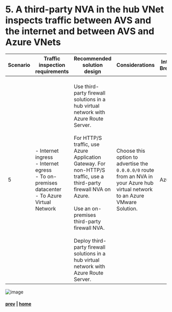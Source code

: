# 5. A third-party NVA in the hub VNet inspects traffic between AVS and the internet and between AVS and Azure VNets
| Scenario | Traffic inspection requirements | Recommended solution design | Considerations | Internet Breakout |
|---|----|---|---|---|
| 5 | - Internet ingress <br> - Internet egress </br> - To on-premises datacenter </br> - To Azure Virtual Network   | </br>  Use third-party firewall solutions in a hub virtual network with Azure Route Server. </br></br> For HTTP/S traffic, use Azure Application Gateway. For non-HTTP/S traffic, use a third-party firewall NVA on Azure. </br></br> Use an on-premises third-party firewall NVA. </br></br> Deploy third-party firewall solutions in a hub virtual network with Azure Route Server. | Choose this option to advertise the `0.0.0.0/0` route from an NVA in your Azure hub virtual network to an Azure VMware Solution.| Azure

![image](https://user-images.githubusercontent.com/97964083/216826483-bbb1c507-7fcf-4da6-98ea-a86100a2b28f.png)


#### [prev](https://github.com/jasonamedina/FTALive-Sessions/blob/main/content/avs/Scenario%204.md) | [home](./readme.md) 
